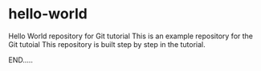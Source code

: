 # hello-world
Hello World repository for Git tutorial
This is an example repository for the Git tutoial
This repository is built step by step in the tutorial.

END.....
